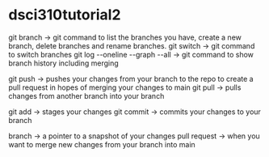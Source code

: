 # dsci310tutorial2
git branch -> git command to list the branches you have, create a new branch, delete branches and rename branches.
git switch -> git command to switch branches
git log --oneline --graph --all -> git command to show branch history including merging

git push -> pushes your changes from your branch to the repo to create a pull request in hopes of merging your changes to main
git pull -> pulls changes from another branch into your branch

git add -> stages your changes
git commit -> commits your changes to your branch

branch -> a pointer to a snapshot of your changes
pull request -> when you want to merge new changes from your branch into main
